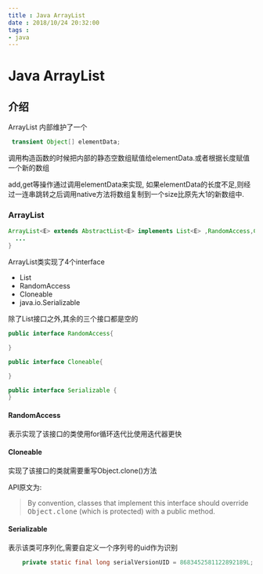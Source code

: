 ```yaml
---
title : Java ArrayList
date : 2018/10/24 20:32:00
tags :
- java
---
```


# Java ArrayList

## 介绍

ArrayList 内部维护了一个
``` java
 transient Object[] elementData;
```

调用构造函数的时候把内部的静态空数组赋值给elementData.或者根据长度赋值一个新的数组

add,get等操作通过调用elementData来实现, 如果elementData的长度不足,则经过一连串跳转之后调用native方法将数组复制到一个size比原先大1的新数组中.

### ArrayList
``` java
ArrayList<E> extends AbstractList<E> implements List<E> ,RandomAccess,Cloneable,java.io.Serializable{
  ...
}
```
ArrayList类实现了4个interface
- List
- RandomAccess
- Cloneable
- java.io.Serializable

除了List接口之外,其余的三个接口都是空的
``` java
public interface RandomAccess{

}

public interface Cloneable{

}

public interface Serializable {
}

```
#### RandomAccess
表示实现了该接口的类使用for循环迭代比使用迭代器更快
#### Cloneable
实现了该接口的类就需要重写Object.clone()方法

API原文为:
> By convention, classes that implement this interface should override
 <tt>Object.clone</tt> (which is protected) with a public method.


#### Serializable
表示该类可序列化,需要自定义一个序列号的uid作为识别
``` java
    private static final long serialVersionUID = 8683452581122892189L;
```
